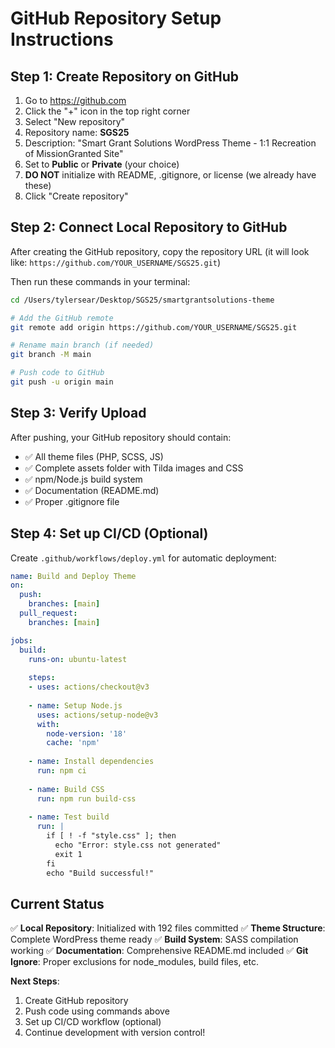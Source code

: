 # GitHub Repository Setup Instructions

## Step 1: Create Repository on GitHub

1. Go to https://github.com
2. Click the "+" icon in the top right corner
3. Select "New repository"
4. Repository name: **SGS25**
5. Description: "Smart Grant Solutions WordPress Theme - 1:1 Recreation of MissionGranted Site"
6. Set to **Public** or **Private** (your choice)
7. **DO NOT** initialize with README, .gitignore, or license (we already have these)
8. Click "Create repository"

## Step 2: Connect Local Repository to GitHub

After creating the GitHub repository, copy the repository URL (it will look like: `https://github.com/YOUR_USERNAME/SGS25.git`)

Then run these commands in your terminal:

```bash
cd /Users/tylersear/Desktop/SGS25/smartgrantsolutions-theme

# Add the GitHub remote
git remote add origin https://github.com/YOUR_USERNAME/SGS25.git

# Rename main branch (if needed)
git branch -M main

# Push code to GitHub
git push -u origin main
```

## Step 3: Verify Upload

After pushing, your GitHub repository should contain:
- ✅ All theme files (PHP, SCSS, JS)
- ✅ Complete assets folder with Tilda images and CSS
- ✅ npm/Node.js build system
- ✅ Documentation (README.md)
- ✅ Proper .gitignore file

## Step 4: Set up CI/CD (Optional)

Create `.github/workflows/deploy.yml` for automatic deployment:

```yaml
name: Build and Deploy Theme
on:
  push:
    branches: [main]
  pull_request:
    branches: [main]

jobs:
  build:
    runs-on: ubuntu-latest
    
    steps:
    - uses: actions/checkout@v3
    
    - name: Setup Node.js
      uses: actions/setup-node@v3
      with:
        node-version: '18'
        cache: 'npm'
    
    - name: Install dependencies
      run: npm ci
    
    - name: Build CSS
      run: npm run build-css
    
    - name: Test build
      run: |
        if [ ! -f "style.css" ]; then
          echo "Error: style.css not generated"
          exit 1
        fi
        echo "Build successful!"
```

## Current Status

✅ **Local Repository**: Initialized with 192 files committed
✅ **Theme Structure**: Complete WordPress theme ready
✅ **Build System**: SASS compilation working
✅ **Documentation**: Comprehensive README.md included
✅ **Git Ignore**: Proper exclusions for node_modules, build files, etc.

**Next Steps**: 
1. Create GitHub repository 
2. Push code using commands above
3. Set up CI/CD workflow (optional)
4. Continue development with version control!
